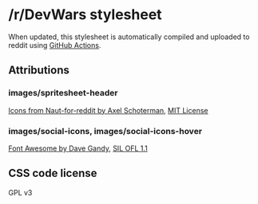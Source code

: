 # /r/DevWars stylesheet

When updated, this stylesheet is automatically compiled and uploaded to reddit using [GitHub Actions](https://github.com/DevWars/reddit-css/blob/master/.github/workflows/subreddit-stylesheet.yml).

## Attributions

### images/spritesheet-header

[Icons from Naut-for-reddit by Axel Schoterman](https://github.com/Axel--/Naut-for-reddit), [MIT License](http://opensource.org/licenses/mit-license.html)

### images/social-icons, images/social-icons-hover

[Font Awesome by Dave Gandy](http://fontawesome.io), [SIL OFL 1.1](http://scripts.sil.org/OFL)

## CSS code license
GPL v3
